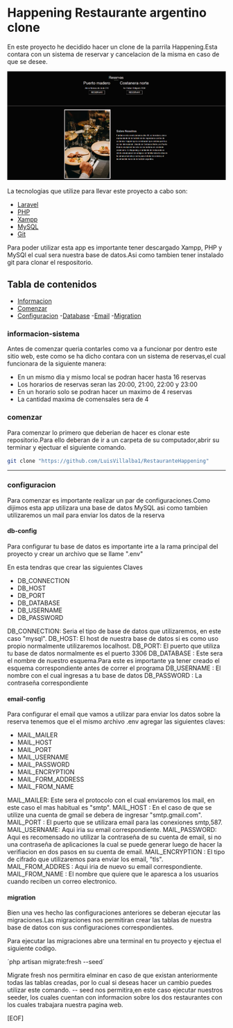 # Happening Restaurante argentino clone

En este proyecto he decidido hacer un clone de la parrila Happening.Esta contara con un sistema de reservar y cancelacion de la misma en caso de que se desee.

![Happening_main](./public/imgs/happening_main.png)

La tecnologias que utilize para llevar este proyecto a cabo son:

- [Laravel](https://laravel.com/)
- [PHP](https://www.php.net/)
- [Xampp](https://www.apachefriends.org/es/index.html)
- [MySQL](https://www.mysql.com/)
- [Git](https://git-scm.com/)

Para poder utilizar esta app es importante tener descargado Xampp, PHP y MySQl el cual sera nuestra base de datos.Asi como tambien tener instalado git para clonar el respositorio.

## Tabla de contenidos

- [Informacion](#informacion-sistema)
- [Comenzar](#comenzar)
- [Configuracion](#configuracion)
    -[Database](#db-config)
    -[Email](#email-config)
    -[Migration](#migration)

### informacion-sistema

Antes de comenzar queria contarles como va a funcionar por dentro este sitio web, este como se ha dicho contara con un sistema de reservas,el cual funcionara de la siguiente manera:

- En un mismo dia y mismo local se podran hacer hasta 16 reservas
- Los horarios de reservas seran las 20:00, 21:00, 22:00 y 23:00
- En un horario solo se podran hacer un maximo de 4 reservas
- La cantidad maxima de comensales sera de 4

### comenzar

Para comenzar lo primero que deberian de hacer es clonar este repositorio.Para ello deberan de ir a un carpeta de su computador,abrir su terminar y ejectuar el siguiente comando.

```bash
git clone "https://github.com/LuisVillalba1/RestauranteHappening"
```

------------

### configuracion

Para comenzar es importante realizar un par de configuraciones.Como dijimos esta app utilizara una base de datos MySQL asi como tambien utilizaremos un mail para enviar los datos de la reserva

#### db-config

Para configurar tu base de datos es importante irte a la rama principal del proyecto y crear un archivo que se llame ".env"

En esta tendras que crear las siguientes Claves

- DB_CONNECTION
- DB_HOST
- DB_PORT
- DB_DATABASE
- DB_USERNAME
- DB_PASSWORD

DB_CONNECTION: Seria el tipo de base de datos que utilizaremos, en este caso "mysql".
DB_HOST: El host de nuestra base de datos si es como uso propio normalmente utilizaremos localhost.
DB_PORT: El puerto que utiliza tu base de datos normalmente es el puerto 3306
DB_DATABASE : Este sera el nombre de nuestro esquema.Para este es importante ya tener creado el esquema correspondiente antes de correr el programa
DB_USERNAME : El nombre con el cual ingresas a tu base de datos
DB_PASSWORD : La contraseña correspondiente

#### email-config

Para configurar el email que vamos a utilizar para enviar los datos sobre la reserva tenemos que el el mismo archivo .env agregar las siguientes claves:

- MAIL_MAILER
- MAIL_HOST
- MAIL_PORT
- MAIL_USERNAME
- MAIL_PASSWORD
- MAIL_ENCRYPTION
- MAIL_FORM_ADDRESS
- MAIL_FROM_NAME

MAIL_MAILER: Este sera el protocolo con el cual enviaremos los mail, en este caso el mas habitual es "smtp".
MAIL_HOST : En el caso de que se utilize una cuenta de gmail se debera de ingresar "smtp.gmail.com".
MAIL_PORT : El puerto que se utilizara email para las conexiones smtp,587.
MAIL_USERNAME: Aqui iria su email correspondiente.
MAIL_PASSWORD: Aqui es recomensado no utilizar la contraseña de su cuenta de email, si no una contraseña de aplicaciones la cual se puede generar luego de hacer la verifiacion en dos pasos en su cuenta de email.
MAIL_ENCRYPTION : El tipo de cifrado que utilizaremos para enviar los email, "tls".
MAIL_FROM_ADDRES : Aqui iria de nuevo su email correspondiente.
MAIL_FROM_NAME : El nombre que quiere que le aparesca a los usuarios cuando reciben un correo electronico.

#### migration

Bien una ves hecho las configuraciones anteriores se deberan ejecutar las migraciones.Las migraciones nos permitiran crear las tablas de nuestra base de datos con sus configuraciones correspondientes.

Para ejecutar las migraciones abre una terminal en tu proyecto y ejectua el siguiente codigo.

´php artisan migrate:fresh --seed´

Migrate fresh nos permitira elminar en caso de que existan anteriormente todas las tablas creadas, por lo cual si deseas hacer un cambio puedes utilizar este comando.
-- seed nos permitira,en este caso ejecutar nuestros seeder, los cuales cuentan con informacion sobre los dos restaurantes con los cuales trabajara nuestra pagina web.

[EOF]
